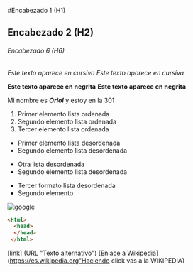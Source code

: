 #Encabezado 1 (H1)
## Encabezado 2 (H2)
###### Encabezado 6 (H6)

*Este texto aparece en cursiva*
_Este texto aparece en cursiva_

**Este texto aparece en negrita**
__Este texto aparece en negrita__

Mi nombre es __*Oriol*__ y estoy en la 301 

1. Primer elemento lista ordenada
2. Segundo elemento lista ordenada
3. Tercer elemento lista ordenada

* Primer elemento lista desordenada
* Segundo elemento lista desordenada

- Otra lista desordenada
- Segundo elemento lista desordenada

+ Tercer formato lista desordenada
+ Segundo elemento

![google](https://user-images.githubusercontent.com/113420705/191205772-9891401d-f84d-4d89-bf7a-7c4130f8d378.png)

````html
<Html>
  <head>
  </head>
 </html>
````

[link] (URL "Texto alternativo")
[Enlace a Wikipedia](https://es.wikipedia.org"Haciendo click vas a la WIKIPEDIA)
